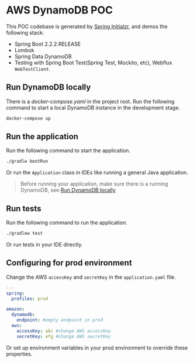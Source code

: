 # AWS DynamoDB POC



This POC codebase is generated by [Spring Initialzr](https://start.spring.io),  and demos the following stack:

* Spring Boot 2.2.2.RELEASE
* Lombok
* Spring Data DynamoDB 
* Testing with Spring Boot Test(Spring Test,  Mockito, etc), Webflux `WebTestClient`.

##  Run DynamoDB locally

There is a *docker-compose.yaml* in the project root. Run the following command to start a local DynamoDB  instance in the development stage.

```bash
docker-compose up
```

## Run the application

Run the following command to start the application.

```bash
./gradlw bootRun
```

Or run the `Application` class in IDEs like running a general Java application.

>Before running  your application, make sure there is a running DynamoDB, see [ Run DynamoDB locally](#Run-DynamoDB-locally)

## Run tests

Run the following command to run the application.

```bash
./gradlew test

```
Or run tests in your IDE directly.

## Configuring for prod environment

Change the AWS `accessKey` and `secretKey` in the `application.yaml` file.

```yaml
---
spring:
  profiles: prod

amazon:
  dynamodb:
    endpoint: #empty endpoint in prod
  aws:
    accessKey: abc #change AWS accessKey
    secretKey: efg #change AWS secretKey
```

Or set up environment variables in your prod environment to override these properties.




